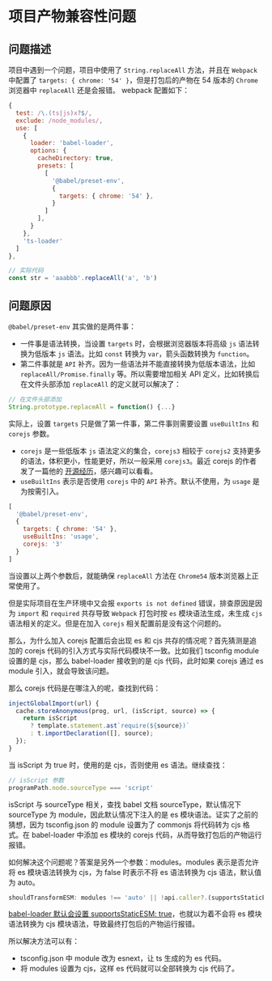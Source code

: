 # 项目产物兼容性问题

## 问题描述

项目中遇到一个问题，项目中使用了 `String.replaceAll` 方法，并且在 `Webpack` 中配置了 `targets: { chrome: '54' }`，但是打包后的产物在 54 版本的 `Chrome` 浏览器中 `replaceAll` 还是会报错。 webpack 配置如下：
```js
{
  test: /\.(ts|js)x?$/,
  exclude: /node_modules/,
  use: [
    {
      loader: 'babel-loader',
      options: {
        cacheDirectory: true,
        presets: [
          [
            '@babel/preset-env',
            {
              targets: { chrome: '54' },
            }
          ]
        ],
      }
    },
    'ts-loader'
  ]
},
```

```js
// 实际代码
const str = 'aaabbb'.replaceAll('a', 'b')
```

## 问题原因
`@babel/preset-env` 其实做的是两件事：
  
  - 一件事是语法转换，当设置 `targets` 时，会根据浏览器版本将高级 `js` 语法转换为低版本 `js` 语法。比如 `const` 转换为 `var`，箭头函数转换为 `function`。
  - 第二件事就是 `API` 补齐。因为一些语法并不能直接转换为低版本语法，比如 `replaceAll/Promise.finally` 等。所以需要增加相关 API 定义，比如转换后在文件头部添加 `replaceAll` 的定义就可以解决了：

  ```js
  // 在文件头部添加
  String.prototype.replaceAll = function() {...}
  ```


实际上，设置 `targets` 只是做了第一件事，第二件事则需要设置 `useBuiltIns` 和 `corejs` 参数。

  - `corejs` 是一些低版本 `js` 语法定义的集合，`corejs3` 相较于 `corejs2` 支持更多的语法，体积更小，性能更好，所以一般采用 `corejs3`。最近 corejs 的作者发了一篇他的 [开源经历](https://github.com/zloirock/core-js/blob/master/docs/2023-02-14-so-whats-next.md)，感兴趣可以看看。
  - `useBuiltIns` 表示是否使用 `corejs` 中的 `API` 补齐。默认不使用，为 `usage` 是为按需引入。

``` js
[
  '@babel/preset-env',
  {
    targets: { chrome: '54' },
    useBuiltIns: 'usage',
    corejs: '3'
  }
]
```

当设置以上两个参数后，就能确保 `replaceAll` 方法在 `Chrome54` 版本浏览器上正常使用了。

但是实际项目在生产环境中又会报 `exports is not defined` 错误，排查原因是因为 `import` 和 `required` 共存导致 `Webpack` 打包时按 `es` 模块语法生成，未生成 `cjs` 语法相关的定义。但是在加入 `corejs` 相关配置前是没有这个问题的。

那么，为什么加入 corejs 配置后会出现 es 和 cjs 共存的情况呢？首先猜测是追加的 corejs 代码的引入方式与实际代码模块不一致。比如我们 tsconfig module 设置的是 cjs，那么 babel-loader 接收到的是 cjs 代码，此时如果 corejs 通过 es module 引入，就会导致该问题。

那么 corejs 代码是在哪注入的呢，查找到代码：
```js
injectGlobalImport(url) {
  cache.storeAnonymous(prog, url, (isScript, source) => {
    return isScript
      ? template.statement.ast`require(${source})`
      : t.importDeclaration([], source);
  });
}
```
当 isScript 为 true 时，使用的是 cjs，否则使用 es 语法。继续查找：
```js
// isScript 参数
programPath.node.sourceType === 'script'
```
isScript 与 sourceType 相关，查找 babel 文档 sourceType，默认情况下 sourceType 为 module，因此默认情况下注入的是 es 模块语法。证实了之前的猜想，因为 tsconfig.json 的 module 设置为了 commonjs 将代码转为 cjs 格式。在 babel-loader 中添加 es 模块的 corejs 代码，从而导致打包后的产物运行报错。

如何解决这个问题呢？答案是另外一个参数：modules。modules 表示是否允许将 es 模块语法转换为 cjs，为 false 时表示不将 es 语法转换为 cjs 语法，默认值为 auto。
```js
shouldTransformESM: modules !== 'auto' || !api.caller?.(supportsStaticESM)
```
[babel-loader 默认会设置 supportsStaticESM: true](https://github.com/babel/babel-loader/blob/main/src/injectCaller.js#L16)，也就以为着不会将 es 模块语法转换为 cjs 模块语法，导致最终打包后的产物运行报错。

所以解决方法可以有：

  - tsconfig.json 中 module 改为 esnext，让 ts 生成的为 es 代码。
  - 将 modules 设置为 cjs，这样 es 代码就可以全部转换为 cjs 代码了。




